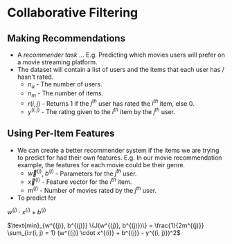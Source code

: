 # Collaborative Filtering

## Making Recommendations

- A *recommender task* ... E.g. Predicting which movies users will prefer on a movie streaming platform.
- The dataset will contain a list of users and the items that each user has / hasn't rated.
  - $n_u$ - The number of users.
  - $n_m$ - The number of items.
  - $r(i, j)$ - Returns 1 if the $j^{th}$ user has rated the $i^{th}$ item, else 0.
  - $y^{(i, j)}$ - The rating given to the $i^{th}$ item by the $j^{th}$ user.

## Using Per-Item Features

- We can create a better recommender system if the items we are trying to predict for had their own features. E.g. In our movie recommendation example, the features for each movie could be their genre.
  - $\vec{w}^{(j)}$, $b^{(j)}$ - Parameters for the $j^{th}$ user.
  - $\vec{x}^{(i)}$ - Feature vector for the $i^{th}$ item.
  - $m^{(j)}$ - Number of movies rated by the $j^{th}$ user.
- To predict for

$w^{(j)} \cdot x^{(i)} + b^{(j)}$

$\text{min}_{w^{(j)}, b^{(j)}} \{J(w^{(j)}, b^{(j)})\} = \frac{1}{2m^{(j)}} \sum_{i:r(i, j) = 1} (w^{(j)} \cdot x^{(i)} + b^{(j)} - y^{(i, j)})^2$
